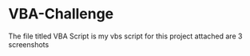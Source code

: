 # VBA-Challenge
The file titled VBA Script is my vbs script for this project
attached are 3 screenshots
